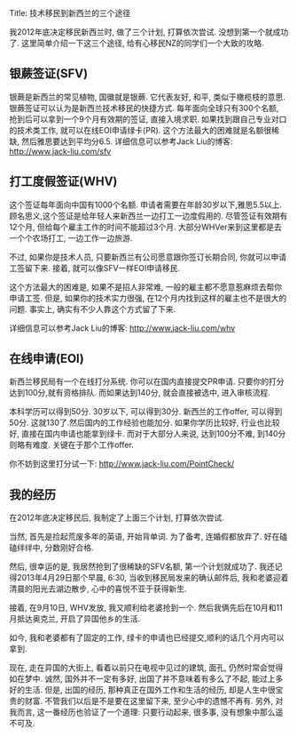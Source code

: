 Title: 技术移民到新西兰的三个途径

我2012年底决定移民新西兰时, 做了三个计划, 打算依次尝试. 没想到第一个就成功了.
这里简单介绍一下这三个途径, 给有心移民NZ的同学们一个大致的攻略.


## 银蕨签证(SFV)
银蕨是新西兰的常见植物, 国徽就是银蕨. 它代表友好, 和平, 类似于橄榄枝的意思.
银蕨签证可以认为是新西兰技术移民的快捷方式. 每年面向全球只有300个名额, 抢到后可以拿到一个9个月有效期的签证, 直接入境求职. 如果找到跟自己专业对口的技术类工作, 就可以在线EOI申请绿卡(PR). 
这个方法最大的困难就是名额很稀缺, 然后雅思要达到平均分6.5.
详细信息可以参考Jack Liu的博客: http://www.jack-liu.com/sfv

## 打工度假签证(WHV)
这个签证每年面向中国有1000个名额. 申请者需要在年龄30岁以下,雅思5.5以上.
顾名思义,这个签证是给年轻人来新西兰一边打工一边度假用的. 尽管签证有效期有12个月, 但给每个雇主工作的时间不能超过3个月. 大部分WHVer来到这里都是去一个个农场打工, 一边工作一边旅游.

不过, 如果你是技术人员, 只要新西兰有公司愿意跟你签订长期合同, 你就可以申请工签留下来. 接着, 就可以像SFV一样EOI申请移民.

这个方法最大的困难是, 如果不是招人非常难, 一般的雇主都不愿意惹麻烦去帮你申请工签. 但是, 如果你的技术实力很强, 在12个月内找到这样的雇主也不是很大的问题. 事实上, 确实有不少人靠这个方式留了下来.

详细信息可以参考Jack Liu的博客: http://www.jack-liu.com/whv

## 在线申请(EOI)
新西兰移民局有一个在线打分系统. 你可以在国内直接提交PR申请. 只要你的打分达到100分,就有资格排队. 而如果达到140分, 就会直接被选中, 进入审核流程.

本科学历可以得到50分. 30岁以下, 可以得到30分. 新西兰的工作offer, 可以得到50分. 这就130了.然后国内的工作经验也能加分.
如果你学历比较好, 行业也比较好, 直接在国内申请也能拿到绿卡. 而对于大部分人来说, 达到100分不难, 到140分则略有难度. 关键在于那个工作offer.

你不妨到这里打分试一下: http://www.jack-liu.com/PointCheck/

## 我的经历
在2012年底决定移民后, 我制定了上面三个计划, 打算依次尝试. 

当然, 首先是捡起荒废多年的英语, 开始背单词. 为了备考, 连婚假都放弃了.
好在磕磕绊绊中, 分数刚好合格.

然后, 很幸运的是, 我居然抢到了很稀缺的SFV名额, 第一个计划就成功了. 我还记得2013年4月29日那个早晨, 6:30, 当收到移民局发来的确认邮件后, 我和老婆迎着清晨的阳光去湖边散步, 心中的喜悦不亚于获得新生.

接着, 在9月10日, WHV发放, 我又顺利给老婆抢到一个. 然后我俩先后在10月和11月抵达奥克兰, 开启了异国他乡的生活. 

如今, 我和老婆都有了固定的工作, 绿卡的申请也已经提交,顺利的话几个月内可以拿到.

现在, 走在异国的大街上, 看着以前只在电视中见过的建筑, 面孔, 仍然时常会觉得如在梦中. 诚然, 国外并不一定有多好, 出国了并不意味着有多么了不起, 能过上多好的生活. 但是, 出国的经历, 那种真正在国外工作和生活的经历, 却是人生中很宝贵的财富. 不管我们以后是不是要在这里留下来, 至少心中的遗憾不再有. 
另外, 对我而言, 这一番经历也验证了一个道理: 只要行动起来, 很多事, 没有想象中那么遥不可及. 